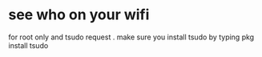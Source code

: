 # see who on your wifi
for root only and tsudo request . make sure you install tsudo by typing pkg install tsudo
